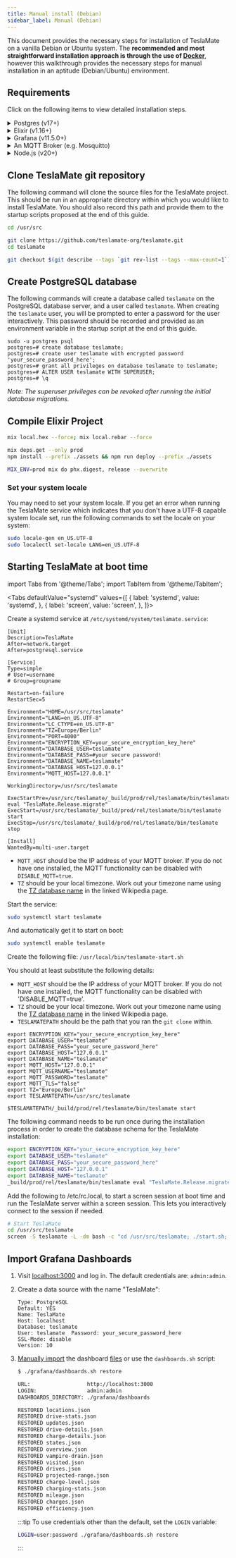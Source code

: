 ```yaml
---
title: Manual install (Debian)
sidebar_label: Manual (Debian)
---
```


This document provides the necessary steps for installation of TeslaMate on a vanilla Debian or Ubuntu system. The **recommended and most straightforward installation approach is through the use of [Docker](docker.md)**, however this walkthrough provides the necessary steps for manual installation in an aptitude (Debian/Ubuntu) environment.

## Requirements

Click on the following items to view detailed installation steps.

<details>
  <summary>Postgres (v17+)</summary>

```bash
wget --quiet -O - https://www.postgresql.org/media/keys/ACCC4CF8.asc | sudo apt-key add -
echo "deb http://apt.postgresql.org/pub/repos/apt/ `lsb_release -cs`-pgdg main" | sudo tee /etc/apt/sources.list.d/pgdg.list
sudo apt-get update
sudo apt-get install -y postgresql-17 postgresql-client-17
```

Source: [postgresql.org/download](https://www.postgresql.org/download/)

</details>

<details>
  <summary>Elixir (v1.16+)</summary>

```bash
wget https://packages.erlang-solutions.com/erlang-solutions_2.0_all.deb && sudo dpkg -i erlang-solutions_2.0_all.deb
sudo apt-get update
sudo apt-get install -y elixir esl-erlang
```

Source: [erlang.org/downloads](https://www.erlang.org/downloads#prebuilt)

</details>

<details>
  <summary>Grafana (v11.5.0+)</summary>

```bash
sudo apt-get install -y apt-transport-https software-properties-common
sudo add-apt-repository "deb https://packages.grafana.com/oss/deb stable main"
wget -q -O - https://packages.grafana.com/gpg.key | sudo apt-key add -
sudo apt-get update
sudo apt-get install -y grafana
sudo systemctl start grafana-server
sudo systemctl enable grafana-server.service # to start Grafana at boot time
```

Source: [grafana.com/docs/installation](https://grafana.com/docs/grafana/latest/installation/)

[Import the Grafana dashboards](#import-grafana-dashboards) after [cloning the TeslaMate git repository](#clone-teslamate-git-repository).

</details>

<details>
  <summary>An MQTT Broker (e.g. Mosquitto)</summary>

```bash
sudo apt-get install -y mosquitto
```

Source: [mosquitto.org/download](https://mosquitto.org/download/)

</details>

<details>
  <summary>Node.js (v20+)</summary>

```bash
curl -fsSL https://deb.nodesource.com/setup_20.x | sudo bash -
sudo apt-get install -y nodejs
```

Source: [nodejs.org/en/download/package-manager](https://nodejs.org/en/download/package-manager/all#debian-and-ubuntu-based-linux-distributions)

</details>

## Clone TeslaMate git repository

The following command will clone the source files for the TeslaMate project. This should be run in an appropriate directory within which you would like to install TeslaMate. You should also record this path and provide them to the startup scripts proposed at the end of this guide.

```bash
cd /usr/src

git clone https://github.com/teslamate-org/teslamate.git
cd teslamate

git checkout $(git describe --tags `git rev-list --tags --max-count=1`) # Checkout the latest stable version
```

## Create PostgreSQL database

The following commands will create a database called `teslamate` on the PostgreSQL database server, and a user called `teslamate`. When creating the `teslamate` user, you will be prompted to enter a password for the user interactively. This password should be recorded and provided as an environment variable in the startup script at the end of this guide.

```console
sudo -u postgres psql
postgres=# create database teslamate;
postgres=# create user teslamate with encrypted password 'your_secure_password_here';
postgres=# grant all privileges on database teslamate to teslamate;
postgres=# ALTER USER teslamate WITH SUPERUSER;
postgres=# \q
```

_Note: The superuser privileges can be revoked after running the initial database migrations._

## Compile Elixir Project

```bash
mix local.hex --force; mix local.rebar --force

mix deps.get --only prod
npm install --prefix ./assets && npm run deploy --prefix ./assets

MIX_ENV=prod mix do phx.digest, release --overwrite
```

### Set your system locale

You may need to set your system locale. If you get an error when running the TeslaMate service which indicates that you don't have a UTF-8 capable system locale set, run the following commands to set the locale on your system:

```bash
sudo locale-gen en_US.UTF-8
sudo localectl set-locale LANG=en_US.UTF-8
```

## Starting TeslaMate at boot time

import Tabs from '@theme/Tabs';
import TabItem from '@theme/TabItem';

<Tabs
defaultValue="systemd"
values={[
{ label: 'systemd', value: 'systemd', },
{ label: 'screen', value: 'screen', },
]}>
<TabItem value="systemd">

Create a systemd service at `/etc/systemd/system/teslamate.service`:

```console
[Unit]
Description=TeslaMate
After=network.target
After=postgresql.service

[Service]
Type=simple
# User=username
# Group=groupname

Restart=on-failure
RestartSec=5

Environment="HOME=/usr/src/teslamate"
Environment="LANG=en_US.UTF-8"
Environment="LC_CTYPE=en_US.UTF-8"
Environment="TZ=Europe/Berlin"
Environment="PORT=4000"
Environment="ENCRYPTION_KEY=your_secure_encryption_key_here"
Environment="DATABASE_USER=teslamate"
Environment="DATABASE_PASS=#your secure password!
Environment="DATABASE_NAME=teslamate"
Environment="DATABASE_HOST=127.0.0.1"
Environment="MQTT_HOST=127.0.0.1"

WorkingDirectory=/usr/src/teslamate

ExecStartPre=/usr/src/teslamate/_build/prod/rel/teslamate/bin/teslamate eval "TeslaMate.Release.migrate"
ExecStart=/usr/src/teslamate/_build/prod/rel/teslamate/bin/teslamate start
ExecStop=/usr/src/teslamate/_build/prod/rel/teslamate/bin/teslamate stop

[Install]
WantedBy=multi-user.target
```

- `MQTT_HOST` should be the IP address of your MQTT broker. If you do not have one installed, the MQTT functionality can be disabled with `DISABLE_MQTT=true`.
- `TZ` should be your local timezone. Work out your timezone name using the [TZ database name](https://en.wikipedia.org/wiki/List_of_tz_database_time_zones) in the linked Wikipedia page.

Start the service:

```bash
sudo systemctl start teslamate
```

And automatically get it to start on boot:

```bash
sudo systemctl enable teslamate
```

</TabItem>
<TabItem value="screen">

Create the following file: `/usr/local/bin/teslamate-start.sh`

You should at least substitute the following details:

- `MQTT_HOST` should be the IP address of your MQTT broker. If you do not have one installed, the MQTT functionality can be disabled with 'DISABLE_MQTT=true'.
- `TZ` should be your local timezone. Work out your timezone name using the [TZ database name](https://en.wikipedia.org/wiki/List_of_tz_database_time_zones) in the linked Wikipedia page.
- `TESLAMATEPATH` should be the path that you ran the `git clone` within.

```console
export ENCRYPTION_KEY="your_secure_encryption_key_here"
export DATABASE_USER="teslamate"
export DATABASE_PASS="your_secure_password_here"
export DATABASE_HOST="127.0.0.1"
export DATABASE_NAME="teslamate"
export MQTT_HOST="127.0.0.1"
export MQTT_USERNAME="teslamate"
export MQTT_PASSWORD="teslamate"
export MQTT_TLS="false"
export TZ="Europe/Berlin"
export TESLAMATEPATH=/usr/src/teslamate

$TESLAMATEPATH/_build/prod/rel/teslamate/bin/teslamate start
```

The following command needs to be run once during the installation process in order to create the database schema for the TeslaMate installation:

```bash
export ENCRYPTION_KEY="your_secure_encryption_key_here"
export DATABASE_USER="teslamate"
export DATABASE_PASS="your_secure_password_here"
export DATABASE_HOST="127.0.0.1"
export DATABASE_NAME="teslamate"
_build/prod/rel/teslamate/bin/teslamate eval "TeslaMate.Release.migrate"
```

Add the following to /etc/rc.local, to start a screen session at boot time and run the TeslaMate server within a screen session. This lets you interactively connect to the session if needed.

```bash
# Start TeslaMate
cd /usr/src/teslamate
screen -S teslamate -L -dm bash -c "cd /usr/src/teslamate; ./start.sh; exec sh"
```

</TabItem>
</Tabs>

## Import Grafana Dashboards

1. Visit [localhost:3000](http://localhost:3000) and log in. The default credentials are: `admin:admin`.

2. Create a data source with the name "TeslaMate":

    ```console
    Type: PostgreSQL
    Default: YES
    Name: TeslaMate
    Host: localhost
    Database: teslamate
    User: teslamate  Password: your_secure_password_here
    SSL-Mode: disable
    Version: 10
    ```

3. [Manually import](https://grafana.com/docs/reference/export_import/#importing-a-dashboard) the dashboard [files](https://github.com/teslamate-org/teslamate/tree/master/grafana/dashboards) or use the `dashboards.sh` script:

    ```bash
    $ ./grafana/dashboards.sh restore

    URL:                  http://localhost:3000
    LOGIN:                admin:admin
    DASHBOARDS_DIRECTORY: ./grafana/dashboards

    RESTORED locations.json
    RESTORED drive-stats.json
    RESTORED updates.json
    RESTORED drive-details.json
    RESTORED charge-details.json
    RESTORED states.json
    RESTORED overview.json
    RESTORED vampire-drain.json
    RESTORED visited.json
    RESTORED drives.json
    RESTORED projected-range.json
    RESTORED charge-level.json
    RESTORED charging-stats.json
    RESTORED mileage.json
    RESTORED charges.json
    RESTORED efficiency.json
    ```

    :::tip
    To use credentials other than the default, set the `LOGIN` variable:

    ```bash
    LOGIN=user:password ./grafana/dashboards.sh restore
    ```

    :::
